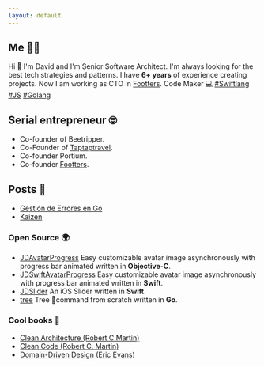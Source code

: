 ```yaml
---
layout: default
---
```


## Me 🙋‍♂️
Hi 👋 I'm David and I'm Senior Software Architect. I'm always looking for the best tech strategies and patterns. I have **6+ years** of experience creating projects. Now I am working as CTO in [Footters](https://footters.com). Code Maker 💻 [#Swiftlang](https://twitter.com/hashtag/Swiftlang?src=hash)  [#JS](https://twitter.com/hashtag/JS?src=hash)  [#Golang](https://twitter.com/hashtag/Golang?src=hash)

## Serial entrepreneur 🤓

- Co-founder of Beetripper.
- Co-Founder of [Taptaptravel](https://www.producthunt.com/posts/taptaptravel).
- Co-founder Portium.
- Co-founder [Footters](https://www.footters.com).

## Posts 📝

- [Gestión de Errores en Go](https://blog.friendsofgo.tech/posts/gestion-de-errores-en-golang/)
- [Kaizen](https://medium.com/@portiumventures/kaizen-pasito-a-pasito-9175e9539b)

### Open Source 🌍

- [JDAvatarProgress](https://github.com/JellyDevelopment/JDAvatarProgress) Easy customizable avatar image asynchronously with progress bar animated written in **Objective-C**.
- [JDSwiftAvatarProgress](https://github.com/JellyDevelopment/JDSwiftAvatarProgress) Easy customizable avatar image asynchronously with progress bar animated written in **Swift**.
- [JDSlider](https://github.com/JellyDevelopment/JDSlider) An iOS Slider written in **Swift**.
- [tree](https://github.com/davidlcarrascal/tree) Tree 🌲command from scratch written in **Go**.

### Cool books 📖

- [Clean Architecture (Robert C Martin)](https://amzn.to/2HdO76K)
- [Clean Code (Robert C. Martin)](https://amzn.to/2C6wq5U)
- [Domain-Driven Design (Eric Evans)](https://amzn.to/2VDeK99)
